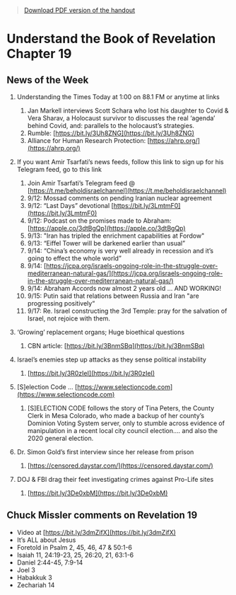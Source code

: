 >[Download PDF version of the handout](/week091822.pdf)

# Understand the Book of Revelation Chapter 19

## News of the Week
1. Understanding the Times Today at 1:00 on 88.1 FM or anytime at links              
	1. Jan Markell interviews Scott Schara who lost his daughter to Covid & Vera Sharav, a Holocaust survivor to discusses the real ‘agenda’ behind Covid, and: parallels to the holocaust’s strategies. 
  	1. Rumble:  [https://bit.ly/3Uh8ZNG](https://bit.ly/3Uh8ZNG) 
  	1. Alliance for Human Research Protection:  [https://ahrp.org/](https://ahrp.org/)  

1. If you want Amir Tsarfati’s news feeds, follow this link to sign up for his Telegram feed, go to this link 
  	1. Join Amir Tsarfati’s Telegram feed @ [https://t.me/beholdisraelchannel](https://t.me/beholdisraelchannel) 
  	1. 9/12: Mossad comments on pending Iranian nuclear agreement
  	1. 9/12: “Last Days” devotional [https://bit.ly/3LmtmF0](https://bit.ly/3LmtmF0) 
 	1. 9/12: Podcast on the promises made to Abraham:  [https://apple.co/3dtBgQp](https://apple.co/3dtBgQp) 
  	1. 9/13:  "Iran has tripled the enrichment capabilities at Fordow" 
  	1. 9/13:  “Eiffel Tower will be darkened earlier than usual”
  	1. 9/14:  “China’s economy is very well already in recession and it’s going to effect the whole world”
  	1. 9/14:  [https://jcpa.org/israels-ongoing-role-in-the-struggle-over-mediterranean-natural-gas/](https://jcpa.org/israels-ongoing-role-in-the-struggle-over-mediterranean-natural-gas/)
  	1. 9/14:  Abraham Accords now almost 2 years old … AND WORKING!
  	1. 9/15:  Putin said that relations between Russia and Iran "are progressing positively“
  	1. 9/17:  Re. Israel constructing the 3rd Temple: pray for the salvation of Israel, not rejoice with them.

1. ‘Growing’ replacement organs; Huge bioethical questions
  	1. CBN article: [https://bit.ly/3BnmSBq](https://bit.ly/3BnmSBq) 
1. Israel’s enemies step up attacks as they sense political instability
  	1. [https://bit.ly/3R0zIeI](https://bit.ly/3R0zIeI) 
1. [S]election Code … [https://www.selectioncode.com](https://www.selectioncode.com)  
  	1. [S]ELECTION CODE follows the story of Tina Peters, the County Clerk in Mesa Colorado, who made a backup of her county’s Dominion Voting System server, only to stumble across evidence of manipulation in a recent local city council election…. and also the 2020 general election.
1. Dr. Simon Gold’s first interview since her release from prison
  	1. [https://censored.daystar.com/](https://censored.daystar.com/) 
1. DOJ & FBI drag their feet investigating crimes against Pro-Life sites
  	1. [https://bit.ly/3De0xbM](https://bit.ly/3De0xbM) 

## Chuck Missler comments on Revelation 19

* Video at [https://bit.ly/3dmZifX](https://bit.ly/3dmZifX)
* It’s ALL about Jesus
* Foretold in Psalm 2, 45, 46, 47 & 50:1-6
* Isaiah 11, 24:19-23, 25, 26:20, 21, 63:1-6
* Daniel 2:44-45, 7:9-14
* Joel 3
* Habakkuk 3
* Zechariah 14
